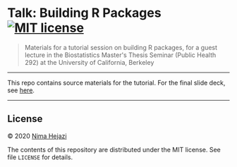 # Talk: Building R Packages [![MIT license](http://img.shields.io/badge/license-MIT-brightgreen.svg)](http://opensource.org/licenses/MIT)

> Materials for a tutorial session on building R packages, for a guest lecture
> in the Biostatistics Master's Thesis Seminar (Public Health 292) at the
> University of California, Berkeley

---

This repo contains source materials for the tutorial. For the final slide deck,
see [here]().

---

## License

&copy; 2020 [Nima Hejazi](http://nimahejazi.org)

The contents of this repository are distributed under the MIT license. See file
`LICENSE` for details.
